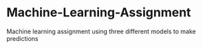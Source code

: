 # Machine-Learning-Assignment

Machine learning assignment using three different models to make predictions
